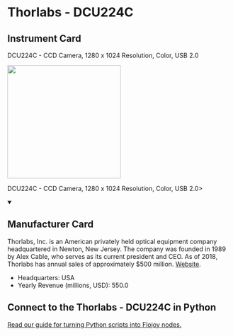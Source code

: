 
# Thorlabs - DCU224C

## Instrument Card

<div className="flex">

<div>

DCU224C - CCD Camera, 1280 x 1024 Resolution, Color, USB 2.0

</div>

<img width="256" src="https://v5.airtableusercontent.com/v1/19/19/1691539200000/oPQNqjL-mArJpCYiYRN4kw/2eLY1vZfopeg_3TyIZOkXamuXnMOFF8t1ppSjw--1r_pehlS6LDydgGrzey-zB6Rca46BBIylgKPRcIkCQOwxIsKMSY7QOnYPLZIn-Yk9iw/UPgtnP9IY9G703BUM7ZbMfKugGFJaBN_fuzvLZha39A"/>

</div>

DCU224C - CCD Camera, 1280 x 1024 Resolution, Color, USB 2.0>

<details open>
<summary><h2>Manufacturer Card</h2></summary>

Thorlabs, Inc. is an American privately held optical equipment company headquartered in Newton, New Jersey. The company was founded in 1989 by Alex Cable, who serves as its current president and CEO. As of 2018, Thorlabs has annual sales of approximately $500 million. <a href="https://www.thorlabs.com/">Website</a>.

<ul>
  <li>Headquarters: USA</li>
  <li>Yearly Revenue (millions, USD): 550.0</li>
</ul>
</details>

## Connect to the Thorlabs - DCU224C in Python

[Read our guide for turning Python scripts into Flojoy nodes.](https://docs.flojoy.ai/custom-nodes/creating-custom-node/)


